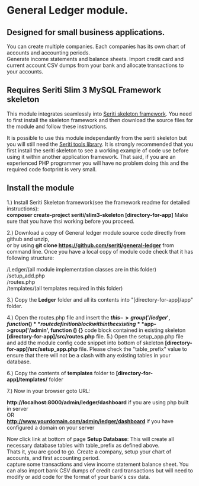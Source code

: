 # General Ledger module. 

## Designed for small business applications.

You can create multiple companies. Each companies has its own chart of accounts and accounting periods.   
Generate income statements and balance sheets. Import credit card and current account CSV dumps from your bank and 
allocate transactions to your accounts.

## Requires Seriti Slim 3 MySQL Framework skeleton

This module integrates seamlessly into [Seriti skeleton framework](https://github.com/seriti/slim3-skeleton).
You need to first install the skeleton framework and then download the source files for the module and follow these instructions.

It is possible to use this module independantly from the seriti skeleton but you will still need the [Seriti tools library](https://github.com/seriti/tools).
It is strongly recommended that you first install the seriti skeleton to see a working example of code use before using it within another application framework.
That said, if you are an experienced PHP programmer you will have no problem doing this and the required code footprint is very small.  

## Install the module

1.) Install Seriti Skeleton framework(see the framework readme for detailed instructions):   
    **composer create-project seriti/slim3-skeleton [directory-for-app]**
    Make sure that you have thsi working before you proceed.

2.) Download a copy of General ledger module source code directly from github and unzip,  
or by using **git clone https://github.com/seriti/general-ledger** from command line.
Once you have a local copy of module code check that it has following structure:

/Ledger/(all module implementation classes are in this folder)  
/setup_add.php  
/routes.php  
/templates/(all templates required in this folder)  

3.) Copy the **Ledger** folder and all its contents into "[directory-for-app]/app" folder.

4.) Open the routes.php file and insert the **$this->group('/ledger', function (){}** route definition block
within the existing  **$app->group('/admin', function () {}** code block contained in existing skeleton **[directory-for-app]/src/routes.php** file.
5.) Open the setup_app.php file and  add the module config code snippet into bottom of skeleton **[directory-for-app]/src/setup_app.php** file.
Please check the "table_prefix" value to ensure that there will not be a clash with any existing tables in your database.

6.) Copy the contents of **templates** folder to **[directory-for-app]/templates/** folder

7.) Now in your browser goto URL:  

**http://localhost:8000/admin/ledger/dashboard** if you are using php built in server  
OR  
**http://www.yourdomain.com/admin/ledger/dashboard** if you have configured a domain on your server  

Now click link at bottom of page **Setup Database**: This will create all necessary database tables with table_prefix as defined above.  
Thats it, you are good to go. Create a company, setup your chart of accounts, and first accounting period.  
capture some transactions and view income statement balance sheet. You can also import bank CSV dumps of credit card transactions but will need to modify or add code for the format of your bank's csv data.
